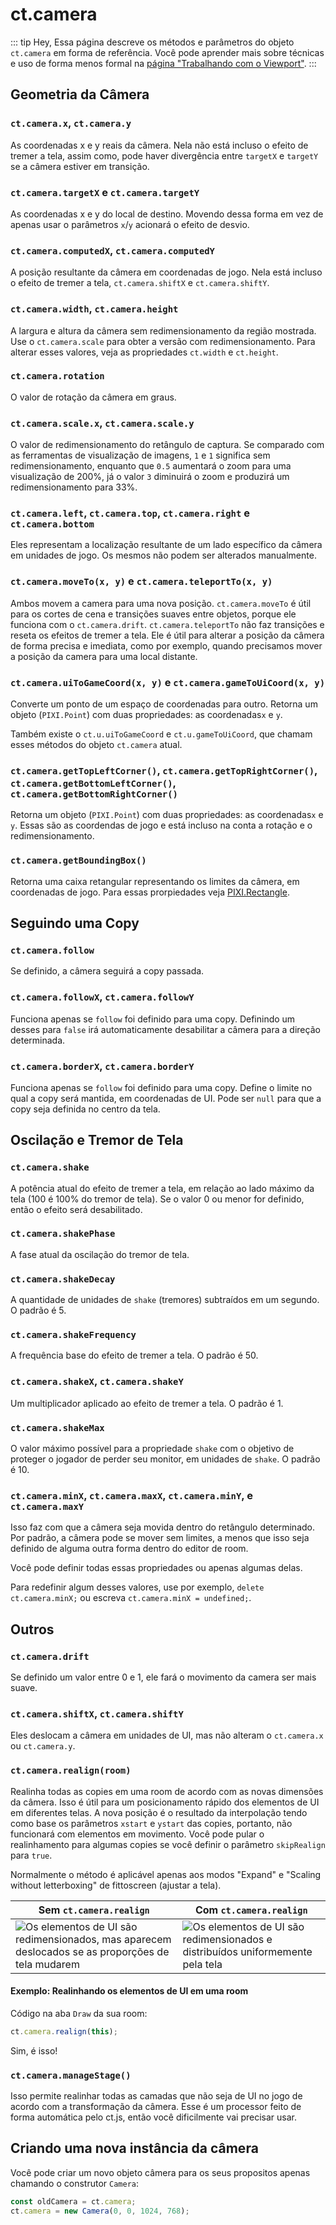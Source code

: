 # ct.camera

::: tip Hey,
Essa página descreve os métodos e parâmetros do objeto `ct.camera` em forma de referência. Você pode aprender mais sobre técnicas e uso de forma menos formal na [página "Trabalhando com o Viewport"](/viewport-management.html).
:::

## Geometria da Câmera

### `ct.camera.x`, `ct.camera.y`

As coordenadas x e y reais da câmera. Nela não está incluso o efeito de tremer a tela, assim como, pode haver divergência entre `targetX` e `targetY` se a câmera estiver em transição.

### `ct.camera.targetX` e `ct.camera.targetY`

As coordenadas x e y do local de destino. Movendo dessa forma em vez de apenas usar o parâmetros `x`/`y` acionará o efeito de desvio.

### `ct.camera.computedX`, `ct.camera.computedY`

A posição resultante da câmera em coordenadas de jogo. Nela está incluso o efeito de tremer a tela, `ct.camera.shiftX` e `ct.camera.shiftY`.

### `ct.camera.width`, `ct.camera.height`

A largura e altura da câmera sem redimensionamento da região mostrada. Use o `ct.camera.scale` para obter a versão com redimensionamento. Para alterar esses valores, veja as propriedades `ct.width` e `ct.height`.

### `ct.camera.rotation`

O valor de rotação da câmera em graus.

### `ct.camera.scale.x`, `ct.camera.scale.y`

O valor de redimensionamento do retângulo de captura. Se comparado com as ferramentas de visualização de imagens, `1` e `1` significa sem redimensionamento, enquanto que `0.5` aumentará o zoom para uma visualização de 200%, já o valor `3` diminuirá o zoom e produzirá um redimensionamento para 33%.

### `ct.camera.left`, `ct.camera.top`, `ct.camera.right` e `ct.camera.bottom`

Eles representam a localização resultante de um lado específico da câmera em unidades de jogo. Os mesmos não podem ser alterados manualmente.

### `ct.camera.moveTo(x, y)` e `ct.camera.teleportTo(x, y)`

Ambos movem a camera para uma nova posição. `ct.camera.moveTo` é útil para os cortes de cena e transições suaves entre objetos, porque ele funciona com o `ct.camera.drift`. `ct.camera.teleportTo` não faz transições e reseta os efeitos de tremer a tela. Ele é útil para alterar a posição da câmera de forma precisa e imediata, como por exemplo, quando precisamos mover a posição da camera para uma local distante.

### `ct.camera.uiToGameCoord(x, y)` e `ct.camera.gameToUiCoord(x, y)`

Converte um ponto de um espaço de coordenadas para outro. Retorna um objeto (`PIXI.Point`) com duas propriedades: as coordenadas`x` e `y`.

Também existe o `ct.u.uiToGameCoord` e `ct.u.gameToUiCoord`, que chamam esses métodos do objeto `ct.camera` atual.

### `ct.camera.getTopLeftCorner()`, `ct.camera.getTopRightCorner()`, `ct.camera.getBottomLeftCorner()`, `ct.camera.getBottomRightCorner()`

 Retorna um objeto (`PIXI.Point`) com duas propriedades: as coordenadas`x` e `y`. Essas são as coordendas de jogo e está incluso na conta a rotação e o redimensionamento.

### `ct.camera.getBoundingBox()`

Retorna uma caixa retangular representando os limites da câmera, em coordenadas de jogo. Para essas prorpiedades veja [PIXI.Rectangle](https://pixijs.download/release/docs/PIXI.Rectangle.html).

## Seguindo uma Copy

### `ct.camera.follow`

Se definido, a câmera seguirá a copy passada.

### `ct.camera.followX`, `ct.camera.followY`

Funciona apenas se `follow` foi definido para uma copy. Definindo um desses para `false` irá automaticamente desabilitar a câmera para a direção determinada.

### `ct.camera.borderX`, `ct.camera.borderY`

Funciona apenas se `follow` foi definido para uma copy. Define o limite no qual a copy será mantida, em coordenadas de UI. Pode ser `null` para que a copy seja definida no centro da tela.

## Oscilação e Tremor de Tela

### `ct.camera.shake`

A potência atual do efeito de tremer a tela, em relação ao lado máximo da tela (100 é 100% do tremor de tela). Se o valor 0 ou menor for definido, então o efeito será desabilitado.

### `ct.camera.shakePhase`

A fase atual da oscilação do tremor de tela.

### `ct.camera.shakeDecay`

A quantidade de unidades de `shake` (tremores) subtraídos em um segundo. O padrão é 5.

### `ct.camera.shakeFrequency`

A frequência base do efeito de tremer a tela. O padrão é 50.

### `ct.camera.shakeX`, `ct.camera.shakeY`

Um multiplicador aplicado ao efeito de tremer a tela. O padrão é 1.

### `ct.camera.shakeMax`

O valor máximo possível para a propriedade `shake` com o objetivo de proteger o jogador de perder seu monitor, em unidades de `shake`. O padrão é 10.

### `ct.camera.minX`, `ct.camera.maxX`, `ct.camera.minY`, e `ct.camera.maxY`

Isso faz com que a câmera seja movida dentro do retângulo determinado. Por padrão, a câmera pode se mover sem limites, a menos que isso seja definido de alguma outra forma dentro do editor de room.

Você pode definir todas essas propriedades ou apenas algumas delas.

Para redefinir algum desses valores, use por exemplo, `delete ct.camera.minX;` ou escreva `ct.camera.minX = undefined;`.

## Outros

### `ct.camera.drift`

Se definido um valor entre 0 e 1, ele fará o movimento da camera ser mais suave.

### `ct.camera.shiftX`, `ct.camera.shiftY`

Eles deslocam a câmera em unidades de UI, mas não alteram o `ct.camera.x` ou `ct.camera.y`.

### `ct.camera.realign(room)`

Realinha todas as copies em uma room de acordo com as novas dimensões da câmera. Isso é útil para um posicionamento rápido dos elementos de UI em diferentes telas. A nova posição é o resultado da interpolação tendo como base os parâmetros `xstart` e `ystart` das copies, portanto, não funcionará com elementos em movimento. Você pode pular o realinhamento para algumas copies se você definir o parâmetro `skipRealign` para `true`.

Normalmente o método é aplicável apenas aos modos "Expand" e "Scaling without letterboxing" de fittoscreen (ajustar a tela).

Sem `ct.camera.realign` | Com `ct.camera.realign`
-|-
![Os elementos de UI são redimensionados, mas aparecem deslocados se as proporções de tela mudarem](../images/ctCameraAlign_notIncluded.gif) | ![Os elementos de UI são redimensionados e distribuídos uniformemente pela tela](../images/ctCameraAlign_included.gif)

#### Exemplo: Realinhando os elementos de UI em uma room

Código na aba `Draw` da sua room:

```js
ct.camera.realign(this);
```

Sim, é isso!

### `ct.camera.manageStage()`

Isso permite realinhar todas as camadas que não seja de UI no jogo de acordo com a transformação da câmera. Esse é um processor feito de forma automática pelo ct.js, então você dificilmente vai precisar usar.

## Criando uma nova instância da câmera

Você pode criar um novo objeto câmera para os seus propositos apenas chamando o construtor `Camera`:

```js
const oldCamera = ct.camera;
ct.camera = new Camera(0, 0, 1024, 768);
```
